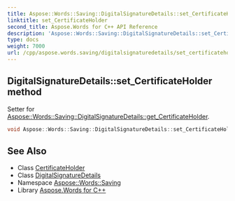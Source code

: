 ```yaml
---
title: Aspose::Words::Saving::DigitalSignatureDetails::set_CertificateHolder method
linktitle: set_CertificateHolder
second_title: Aspose.Words for C++ API Reference
description: 'Aspose::Words::Saving::DigitalSignatureDetails::set_CertificateHolder method. Setter for Aspose::Words::Saving::DigitalSignatureDetails::get_CertificateHolder in C++.'
type: docs
weight: 7000
url: /cpp/aspose.words.saving/digitalsignaturedetails/set_certificateholder/
---
```

## DigitalSignatureDetails::set_CertificateHolder method


Setter for [Aspose::Words::Saving::DigitalSignatureDetails::get_CertificateHolder](../get_certificateholder/).

```cpp
void Aspose::Words::Saving::DigitalSignatureDetails::set_CertificateHolder(const System::SharedPtr<Aspose::Words::DigitalSignatures::CertificateHolder> &value)
```

## See Also

* Class [CertificateHolder](../../../aspose.words.digitalsignatures/certificateholder/)
* Class [DigitalSignatureDetails](../)
* Namespace [Aspose::Words::Saving](../../)
* Library [Aspose.Words for C++](../../../)
